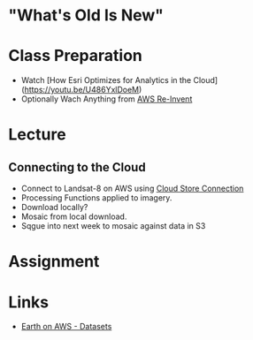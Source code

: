 # "What's Old Is New"

# Class Preparation
- Watch [How Esri Optimizes for Analytics in the Cloud] (https://youtu.be/U486YxlDoeM)
- Optionally Wach Anything from [AWS Re-Invent](https://aws.amazon.com/earth/)

# Lecture
## Connecting to the Cloud
- Connect to Landsat-8 on AWS using [Cloud Store Connection](https://pro.arcgis.com/en/pro-app/help/projects/connect-to-cloud-stores.htm)
- Processing Functions applied to imagery.
- Download locally?
- Mosaic from local download.
- Sqgue into next week to mosaic against data in S3


# Assignment

# Links
- [Earth on AWS - Datasets](https://registry.opendata.aws/?search=tags:gis,earth%20observation,events,mapping,meteorological,environmental,transportation)
